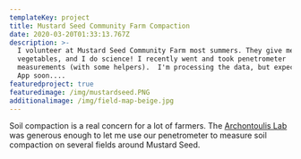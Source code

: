 ```yaml
---
templateKey: project
title: Mustard Seed Community Farm Compaction
date: 2020-03-20T01:33:13.767Z
description: >-
  I volunteer at Mustard Seed Community Farm most summers. They give me
  vegetables, and I do science! I recently went and took penetrometer
  measurements (with some helpers).  I'm processing the data, but expect a Shiny
  App soon....
featuredproject: true
featuredimage: /img/mustardseed.PNG
additionalimage: /img/field-map-beige.jpg
---
```

Soil compaction is a real concern for a lot of farmers. The [Archontoulis Lab](https://www.archontoulislab.com/) was generous enough to let me use our penetrometer to measure soil compaction on several fields around Mustard Seed.
